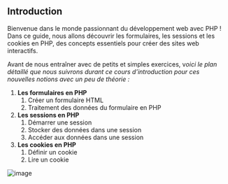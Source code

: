 ## **Introduction**

Bienvenue dans le monde passionnant du développement web avec PHP ! Dans ce guide, nous allons découvrir les formulaires, les sessions et les cookies en PHP, des concepts essentiels pour créer des sites web interactifs.

Avant de nous entraîner avec de petits et simples exercices, v*oici le plan détaillé que nous suivrons durant ce cours d’introduction pour ces nouvelles notions avec un peu de théorie :*

1. **Les formulaires en PHP**
    1. Créer un formulaire HTML
    2. Traitement des données du formulaire en PHP
2. **Les sessions en PHP**
    1. Démarrer une session
    2. Stocker des données dans une session
    3. Accéder aux données dans une session
3. **Les cookies en PHP**
    1. Définir un cookie
    2. Lire un cookie

![image](https://github.com/DevFoxie/PHP-introduction-2/assets/120173004/8b9c510a-81b7-43e2-8e12-83b64c4e57e5)
